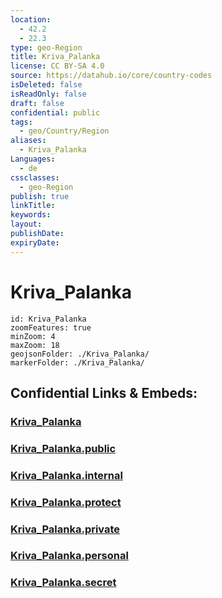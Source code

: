 ```yaml
---
location:
  - 42.2
  - 22.3
type: geo-Region
title: Kriva_Palanka
license: CC BY-SA 4.0
source: https://datahub.io/core/country-codes
isDeleted: false
isReadOnly: false
draft: false
confidential: public
tags:
  - geo/Country/Region
aliases:
  - Kriva_Palanka
Languages:
  - de
cssclasses:
  - geo-Region
publish: true
linkTitle:
keywords:
layout:
publishDate:
expiryDate:
---
```


# Kriva_Palanka

```leaflet
id: Kriva_Palanka
zoomFeatures: true 
minZoom: 4 
maxZoom: 18
geojsonFolder: ./Kriva_Palanka/
markerFolder: ./Kriva_Palanka/
```


## Confidential Links & Embeds: 

### [Kriva_Palanka](/_Standards/Earth/Continent/Europe/Europe~South/Macedonia~North/Municipalities~Macedonia/Kriva_Palanka.md) 

### [Kriva_Palanka.public](/_public/Earth/Continent/Europe/Europe~South/Macedonia~North/Municipalities~Macedonia/Kriva_Palanka.public.md) 

### [Kriva_Palanka.internal](/_internal/Earth/Continent/Europe/Europe~South/Macedonia~North/Municipalities~Macedonia/Kriva_Palanka.internal.md) 

### [Kriva_Palanka.protect](/_protect/Earth/Continent/Europe/Europe~South/Macedonia~North/Municipalities~Macedonia/Kriva_Palanka.protect.md) 

### [Kriva_Palanka.private](/_private/Earth/Continent/Europe/Europe~South/Macedonia~North/Municipalities~Macedonia/Kriva_Palanka.private.md) 

### [Kriva_Palanka.personal](/_personal/Earth/Continent/Europe/Europe~South/Macedonia~North/Municipalities~Macedonia/Kriva_Palanka.personal.md) 

### [Kriva_Palanka.secret](/_secret/Earth/Continent/Europe/Europe~South/Macedonia~North/Municipalities~Macedonia/Kriva_Palanka.secret.md)

